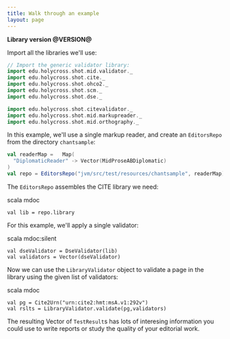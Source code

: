 ```yaml
---
title: Walk through an example
layout: page
---
```


**Library version @VERSION@**


Import all the libraries we'll use:

```scala mdoc
// Import the generic validator library:
import edu.holycross.shot.mid.validator._
import edu.holycross.shot.cite._
import edu.holycross.shot.ohco2._
import edu.holycross.shot.scm._
import edu.holycross.shot.dse._

import edu.holycross.shot.citevalidator._
import edu.holycross.shot.mid.markupreader._
import edu.holycross.shot.mid.orthography._
```

In this example, we'll use a single markup reader, and create an `EditorsRepo`
from the directory `chantsample`:




```scala mdoc
val readerMap =   Map(
  "DiplomaticReader" -> Vector(MidProseABDiplomatic)
)
val repo = EditorsRepo("jvm/src/test/resources/chantsample", readerMap)
```

The `EditorsRepo` assembles the CITE library we need:

scala mdoc
```
val lib = repo.library
```

For this example, we'll apply a single validator:

scala mdoc:silent
```
val dseValidator = DseValidator(lib)
val validators = Vector(dseValidator)
```

Now we can use the `LibraryValidator` object to validate a page in the library using the given list of validators:


scala mdoc
```
val pg = Cite2Urn("urn:cite2:hmt:msA.v1:292v")
val rslts = LibraryValidator.validate(pg,validators)
```

The resulting Vector of `TestResult`s has lots of interesing information you could use to write reports or study the quality of your editorial work.
